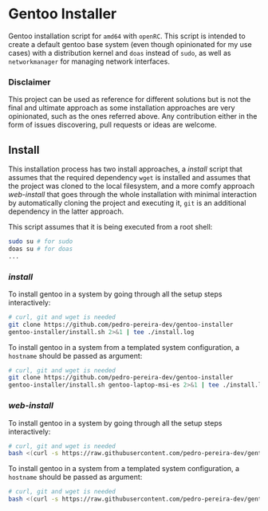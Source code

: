 # Gentoo Installer

Gentoo installation script for `amd64` with `openRC`. This script is intended to create a default gentoo base system (even though opinionated for my use cases) with a distribution kernel and `doas` instead of `sudo`, as well as `networkmanager` for managing network interfaces.

### Disclaimer

This project can be used as reference for different solutions but is not the final and ultimate approach as some installation approaches are very opinionated, such as the ones referred above. Any contribution either in the form of issues discovering, pull requests or ideas are welcome.

## Install

This installation process has two install approaches, a _install_ script that assumes that the required dependency `wget` is installed and assumes that the project was cloned to the local filesystem, and a more comfy approach _web-install_ that goes through the whole installation with minimal interaction by automatically cloning the project and executing it, `git` is an additional dependency in the latter approach.

This script assumes that it is being executed from a root shell:

```bash
sudo su # for sudo
doas su # for doas
...
```

### _install_

To install gentoo in a system by going through all the setup steps interactively:

```bash
# curl, git and wget is needed
git clone https://github.com/pedro-pereira-dev/gentoo-installer
gentoo-installer/install.sh 2>&1 | tee ./install.log
```

To install gentoo in a system from a templated system configuration, a `hostname` should be passed as argument:

```bash
# curl, git and wget is needed
git clone https://github.com/pedro-pereira-dev/gentoo-installer
gentoo-installer/install.sh gentoo-laptop-msi-es 2>&1 | tee ./install.log
```

### _web-install_ 

To install gentoo in a system by going through all the setup steps interactively:

```bash
# curl, git and wget is needed
bash <(curl -s https://raw.githubusercontent.com/pedro-pereira-dev/gentoo-installer/refs/heads/main/web-install.sh)
```

To install gentoo in a system from a templated system configuration, a `hostname` should be passed as argument:

```bash
# curl, git and wget is needed
bash <(curl -s https://raw.githubusercontent.com/pedro-pereira-dev/gentoo-installer/refs/heads/main/web-install.sh) gentoo-laptop-msi-es
```
